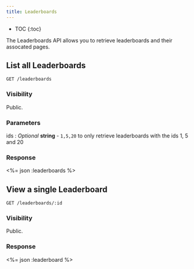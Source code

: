 ```yaml
---
title: Leaderboards
---
```


* TOC
{:toc}

The Leaderboards API allows you to retrieve leaderboards and their
assocated pages.

## List all Leaderboards

    GET /leaderboards

### Visibility

Public.

### Parameters

ids
: _Optional_ **string** - `1,5,20` to only retrieve leaderboards with
the ids 1, 5 and 20

### Response

<%= json :leaderboards %>

## View a single Leaderboard

    GET /leaderboards/:id

### Visibility

Public.

### Response

<%= json :leaderboard %>
